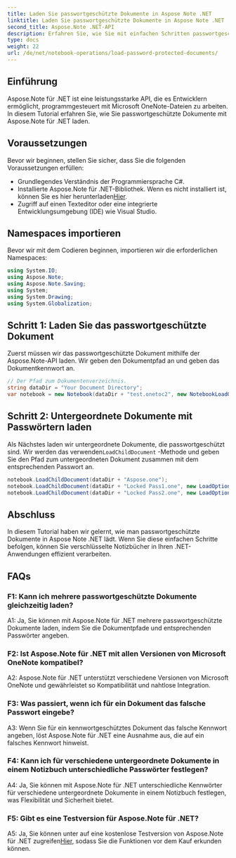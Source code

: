 ```yaml
---
title: Laden Sie passwortgeschützte Dokumente in Aspose Note .NET
linktitle: Laden Sie passwortgeschützte Dokumente in Aspose Note .NET
second_title: Aspose.Note .NET-API
description: Erfahren Sie, wie Sie mit einfachen Schritten passwortgeschützte Dokumente sicher in Aspose Note .NET laden. Stellen Sie die Vertraulichkeit der Daten durch Verschlüsselung sicher.
type: docs
weight: 22
url: /de/net/notebook-operations/load-password-protected-documents/
---
```

## Einführung

Aspose.Note für .NET ist eine leistungsstarke API, die es Entwicklern ermöglicht, programmgesteuert mit Microsoft OneNote-Dateien zu arbeiten. In diesem Tutorial erfahren Sie, wie Sie passwortgeschützte Dokumente mit Aspose.Note für .NET laden.

## Voraussetzungen

Bevor wir beginnen, stellen Sie sicher, dass Sie die folgenden Voraussetzungen erfüllen:

- Grundlegendes Verständnis der Programmiersprache C#.
-  Installierte Aspose.Note für .NET-Bibliothek. Wenn es nicht installiert ist, können Sie es hier herunterladen[Hier](https://releases.aspose.com/note/net/).
- Zugriff auf einen Texteditor oder eine integrierte Entwicklungsumgebung (IDE) wie Visual Studio.

## Namespaces importieren

Bevor wir mit dem Codieren beginnen, importieren wir die erforderlichen Namespaces:

```csharp
using System.IO;
using Aspose.Note;
using Aspose.Note.Saving;
using System;
using System.Drawing;
using System.Globalization;
```

## Schritt 1: Laden Sie das passwortgeschützte Dokument

Zuerst müssen wir das passwortgeschützte Dokument mithilfe der Aspose.Note-API laden. Wir geben den Dokumentpfad an und geben das Dokumentkennwort an.

```csharp
// Der Pfad zum Dokumentenverzeichnis.
string dataDir = "Your Document Directory";
var notebook = new Notebook(dataDir + "test.onetoc2", new NotebookLoadOptions() { DeferredLoading = true });
```

## Schritt 2: Untergeordnete Dokumente mit Passwörtern laden

 Als Nächstes laden wir untergeordnete Dokumente, die passwortgeschützt sind. Wir werden das verwenden`LoadChildDocument` -Methode und geben Sie den Pfad zum untergeordneten Dokument zusammen mit dem entsprechenden Passwort an.

```csharp
notebook.LoadChildDocument(dataDir + "Aspose.one");  
notebook.LoadChildDocument(dataDir + "Locked Pass1.one", new LoadOptions() { DocumentPassword = "pass" });
notebook.LoadChildDocument(dataDir + "Locked Pass2.one", new LoadOptions() { DocumentPassword = "pass2" });
```

## Abschluss

In diesem Tutorial haben wir gelernt, wie man passwortgeschützte Dokumente in Aspose Note .NET lädt. Wenn Sie diese einfachen Schritte befolgen, können Sie verschlüsselte Notizbücher in Ihren .NET-Anwendungen effizient verarbeiten.

## FAQs

### F1: Kann ich mehrere passwortgeschützte Dokumente gleichzeitig laden?

A1: Ja, Sie können mit Aspose.Note für .NET mehrere passwortgeschützte Dokumente laden, indem Sie die Dokumentpfade und entsprechenden Passwörter angeben.

### F2: Ist Aspose.Note für .NET mit allen Versionen von Microsoft OneNote kompatibel?

A2: Aspose.Note für .NET unterstützt verschiedene Versionen von Microsoft OneNote und gewährleistet so Kompatibilität und nahtlose Integration.

### F3: Was passiert, wenn ich für ein Dokument das falsche Passwort eingebe?

A3: Wenn Sie für ein kennwortgeschütztes Dokument das falsche Kennwort angeben, löst Aspose.Note für .NET eine Ausnahme aus, die auf ein falsches Kennwort hinweist.

### F4: Kann ich für verschiedene untergeordnete Dokumente in einem Notizbuch unterschiedliche Passwörter festlegen?

A4: Ja, Sie können mit Aspose.Note für .NET unterschiedliche Kennwörter für verschiedene untergeordnete Dokumente in einem Notizbuch festlegen, was Flexibilität und Sicherheit bietet.

### F5: Gibt es eine Testversion für Aspose.Note für .NET?

 A5: Ja, Sie können unter auf eine kostenlose Testversion von Aspose.Note für .NET zugreifen[Hier](https://releases.aspose.com/), sodass Sie die Funktionen vor dem Kauf erkunden können.